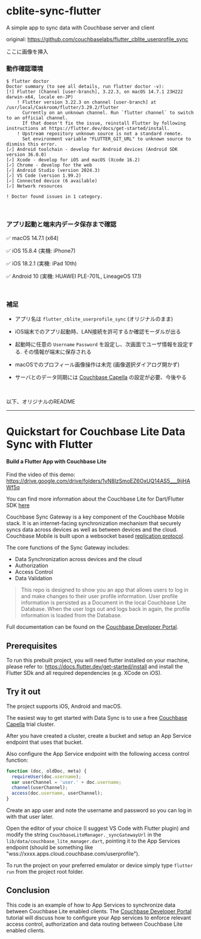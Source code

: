 # cblite-sync-flutter
A simple app to sync data with Couchbase server and client

original: https://github.com/couchbaselabs/flutter_cblite_userprofile_sync

ここに画像を挿入

### 動作確認環境
```
$ flutter doctor
Doctor summary (to see all details, run flutter doctor -v):
[!] Flutter (Channel [user-branch], 3.22.3, on macOS 14.7.1 23H222 darwin-x64, locale en-JP)
    ! Flutter version 3.22.3 on channel [user-branch] at /usr/local/Caskroom/flutter/3.29.2/flutter
      Currently on an unknown channel. Run `flutter channel` to switch to an official channel.
      If that doesn't fix the issue, reinstall Flutter by following instructions at https://flutter.dev/docs/get-started/install.
    ! Upstream repository unknown source is not a standard remote.
      Set environment variable "FLUTTER_GIT_URL" to unknown source to dismiss this error.
[✓] Android toolchain - develop for Android devices (Android SDK version 36.0.0)
[✓] Xcode - develop for iOS and macOS (Xcode 16.2)
[✓] Chrome - develop for the web
[✓] Android Studio (version 2024.3)
[✓] VS Code (version 1.99.2)
[✓] Connected device (6 available)
[✓] Network resources

! Doctor found issues in 1 category.
```

<br>

### アプリ起動と端末内データ保存まで確認

✅ macOS 14.7.1 (x64)

✅ iOS 15.8.4 (実機: iPhone7)

✅ iOS 18.2.1 (実機: iPad 10th)

✅ Android 10 (実機: HUAWEI PLE-701L, LineageOS 17.1)

<br>

### 補足

- アプリ名は `flutter_cblite_userprofile_sync` (オリジナルのまま)

- iOS端末でのアプリ起動時、LAN接続を許可するか確認モーダルが出る

- 起動時に任意の `Username` `Password` を設定し、次画面でユーザ情報を設定する. その情報が端末に保存される

- macOSでのプロフィール画像操作は未完 (画像選択ダイアログ開かず)

- サーバとのデータ同期には [Couchbase Capella](https://cloud.couchbase.com) の設定が必要、今後やる

<br>

以下、オリジナルのREADME

---

# Quickstart for Couchbase Lite Data Sync with Flutter

#### Build a Flutter App with Couchbase Lite

Find the video of this demo: https://drive.google.com/drive/folders/1yN8lzSmoEZ6OxUQ14AS5___9ijHAWf5q

You can find more information about the Couchbase Lite for Dart/Flutter SDK
[here](https://cbl-dart.dev/)

Couchbase Sync Gateway is a key component of the Couchbase Mobile stack. It is
an internet-facing synchronization mechanism that securely syncs data across
devices as well as between devices and the cloud. Couchbase Mobile is built upon
a websocket based
[replication protocol](https://blog.couchbase.com/data-replication-couchbase-mobile/).

The core functions of the Sync Gateway includes:

- Data Synchronization across devices and the cloud
- Authorization
- Access Control
- Data Validation

> This repo is designed to show you an app that allows users to log in and make
> changes to their user profile information. User profile information is
> persisted as a Document in the local Couchbase Lite Database. When the user
> logs out and logs back in again, the profile information is loaded from the
> Database.

Full documentation can be found on the
[Couchbase Developer Portal](https://developer.couchbase.com/tutorial-quickstart-android-java-sync/).

## Prerequisites

To run this prebuilt project, you will need flutter installed on your machine,
please refer to: https://docs.flutter.dev/get-started/install and install the
Flutter SDk and all required dependencies (e.g. XCode on iOS).

## Try it out

The project supports iOS, Android and macOS.

The easiest way to get started with Data Sync is to use a free
[Couchbase Capella](https://www.couchbase.com/products/capella) trial cluster.

After you have created a cluster, create a bucket and setup an App Service
endpoint that uses that bucket.

Also configure the App Service endpoint with the following access control function:

```javascript
function (doc, oldDoc, meta) {
  requireUser(doc.username);
  var userChannel = 'user.' + doc.username;
  channel(userChannel);
  access(doc.username, userChannel);
}
```

Create an app user and note the username and password so you can log in with
that user later.

Open the editor of your choice (I suggest VS Code with Flutter plugin) and
modify the string `CouchbaseLiteManager._syncGatewayUrl` in the
`lib/data/couchbase_lite_manager.dart`, pointing it to the App Services endpoint
(should be something like "wss://xxxx.apps.cloud.couchbase.com/userprofile").

To run the project on your preferred emulator or device simply type
`flutter run` from the project root folder.

## Conclusion

This code is an example of how to App Services to synchronize data between
Couchbase Lite enabled clients. The
[Couchbase Developer Portal](https://developer.couchbase.com/tutorial-quickstart-android-java-sync/)
tutorial will discuss how to configure your App services to enforce relevant
access control, authorization and data routing between Couchbase Lite enabled
clients.
